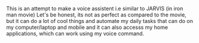 This is an attempt to make a voice assistent i.e similar to JARVIS (in iron man movie) Let's be honest, its not as perfect as compared to the movie, but it can do a lot of cool things and automate my daily tasks that can do on my computer/laptop and mobile and it can also accesss my home applications, which can work using my voice command.
